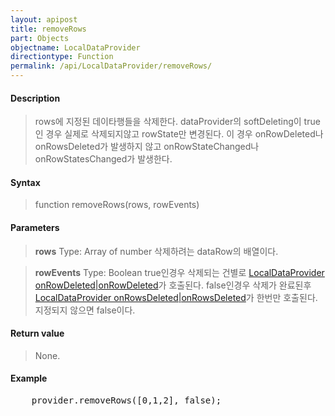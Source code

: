 ```yaml
---
layout: apipost
title: removeRows
part: Objects
objectname: LocalDataProvider
directiontype: Function
permalink: /api/LocalDataProvider/removeRows/
---
```



#### Description

> rows에 지정된 데이타행들을 삭제한다.
> dataProvider의 softDeleting이 true인 경우 실제로 삭제되지않고 rowState만 변경된다.
> 이 경우 onRowDeleted나 onRowsDeleted가 발생하지 않고 onRowStateChanged나 onRowStatesChanged가 발생한다.

#### Syntax

> function removeRows(rows, rowEvents)

#### Parameters

> **rows**
> Type: Array of number
> 삭제하려는 dataRow의 배열이다.

> **rowEvents**
> Type: Boolean
> true인경우 삭제되는 건별로 [LocalDataProvider onRowDeleted\|onRowDeleted](/api/LocalDataProvider/)가 호출된다.
> false인경우 삭제가 완료된후 [LocalDataProvider onRowsDeleted\|onRowsDeleted](/api/LocalDataProvider/)가 한번만 호출된다.
> 지정되지 않으면 false이다.

#### Return value

> None.

#### Example

<pre class="prettyprint">
    provider.removeRows([0,1,2], false);
</pre>

